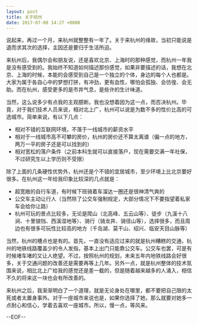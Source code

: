 ```yaml
---
layout: post
title: 关于杭州
date: 2017-07-08 14:27 +0800
---
```


说起来，再过一个月，来杭州就整整有一年了。关于来杭州的缘故，当初只能说是退而求其次的选择，主因还是要归于生活所迫。

来杭州后，我偶尔会和朋友说，还是喜欢北京、上海时的那种感觉，而杭州一年我是没有感受到的。我始终不知道如何描述那份感觉，如果非要描述的话，我想在北京、上海的时候，本能的会感受到自己是一个独立的个体，身边的每个人也都是。大家为属于各自心中的梦想打拼，有冲劲，更有血性，哪怕会孤独、会彷徨、会无助。而在杭州，感受更多的是市井气息，是些许的生计味道。

当然，这么说多少有点我的主观臆断。我也没想着因为这一点，而否决杭州。毕竟，对于我们技术人员来说，相对北上广，杭州可以说是为数不多的性价比高的可选城市。简单来说，有以下几点：

* 相对不错的互联网环境，不落于一线城市的薪资水平
* 相对于一线城市高不可攀的房价，杭州的房价还不算太离谱（偏一点的地方，两万一平的房子还是可以找到的）
* 相对宽松的落户条件（之前本科生就可以直接落户，现在需要交满一年社保，不过研究生以上学历则不受限）

除了上面的几条硬性优势外，杭州还是个不错的宜居城市，至少环境上比北京要好很多。在杭州这一年给我印象比较深的几点就是：

* 超宽敞的自行车道，有时候下班骑着车溜达一圈还是很神清气爽的
* 公交车主动让行人（当然除了公交车强制规定，大部分情况下不要指望着私家车会给你让路）
* 杭州可玩的景点比较多，无论是爬山（北高峰、五云山等）、徒步（九溪十八涧、十里锒铛、西溪湿地等）、骑行（骑龙井、骑径山等），选择很多，而且周边也有很多可玩性比较高的地方（千岛湖、莫干山、绍兴、临安天目山脉等）

当然，杭州的槽点也是有的。首先，一直没有适应过来的就是杭州糟糕的交通，杭州的地铁线路覆盖少的令人发指，基本上出门只能靠公交车。公交车也罢，可是有时候堵车堵的又让人绝望。不过，按照杭州的规划，未来五年内地铁线路会好很多，关于交通问题的改善还是需要再等上几年。另外一点，就是杭州整体的技术氛围来说，相比北上广给我的感觉还是差一截的，但是随着越来越多的人涌入，相信不久的将来这一块也会有所改善的。

来杭州之后，我渐渐明白了一个道理，就是无论身处在哪里，都不要把自己限的太死或者太置身事外。对于一座城市来说也是，如果你选择了她，那么就要对她多一点耐心和信心，学着去喜欢一座城市。所以，慢一点，等风来。

--EOF--
